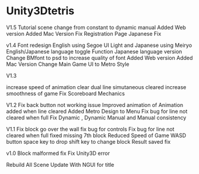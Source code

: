 Unity3Dtetris
=============
V1.5
Tutorial scene change from constant to dynamic manual 
Added Web version 
Added Mac Version 
Fix Registration Page Japanese 
Fix 


v1.4 
Font redesign  English using Segoe UI Light and Japanese using Meiryo 
English/Japanese language toggle Function 
Japanese language version 
Change BMfont to psd to increase quality of font 
Added Web version 
Added Mac Version 
Change Main Game UI to Metro Style 


V1.3 

increase speed of animation clear 
dual line simutaneous cleared 
increase smoothness of game
Fix Scoreboard Mechanics 


V1.2
Fix back button not working issue 
Improved animation of 
Animation added when line cleared
Added Metro Design to Menu 
Fix bug for line not cleared when full 
Fix Dynamic , Dynamic Manual and Manual consistency 


V1.1 
Fix block go over the wall 
fix bug for controls 
Fix bug for line not cleared when full 
fixed missing 7th block 
Reduced Speed of Game 
WASD button 
space key to drop 
shift key to change block 
Result saved fix 




v1.0
Block malformed fix 
Fix Unity3D error  

Rebuild All Scene
Update With NGUI for title 

